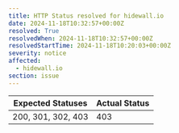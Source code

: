 ```yaml
---
title: HTTP Status resolved for hidewall.io
date: 2024-11-18T10:32:57+00:00Z
resolved: True
resolvedWhen: 2024-11-18T10:32:57+00:00Z
resolvedStartTime: 2024-11-18T10:20:03+00:00Z
severity: notice
affected:
  - hidewall.io
section: issue
---
```


| Expected Statuses | Actual Status  |
|-------------------|----------------|
| 200, 301, 302, 403 | 403 |
